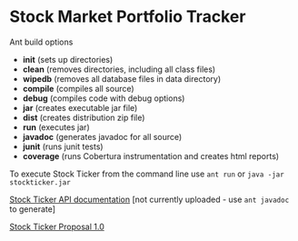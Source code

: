 Stock Market Portfolio Tracker
==============================

Ant build options
* **init**     (sets up directories)
* **clean**    (removes directories, including all class files)
* **wipedb**   (removes all database files in data directory)
* **compile**  (compiles all source)
* **debug**    (compiles code with debug options)
* **jar**      (creates executable jar file)
* **dist**     (creates distribution zip file)
* **run**      (executes jar)
* **javadoc**  (generates javadoc for all source)
* **junit**    (runs junit tests)
* **coverage** (runs Cobertura instrumentation and creates html reports)

To execute Stock Ticker from the command line use `ant run` or `java -jar stockticker.jar`

[Stock Ticker API documentation](./doc/api/index.html) [not currently uploaded - use `ant javadoc` to generate]

[Stock Ticker Proposal 1.0](https://github.com/mikeyman77/StockTicker/blob/testing/doc/90.308-ProjectProposal.pdf)
